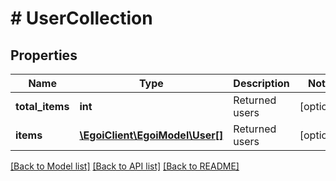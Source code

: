# # UserCollection

## Properties

Name | Type | Description | Notes
------------ | ------------- | ------------- | -------------
**total_items** | **int** | Returned users | [optional] 
**items** | [**\EgoiClient\EgoiModel\User[]**](User.md) | Returned users | [optional] 

[[Back to Model list]](../../README.md#documentation-for-models) [[Back to API list]](../../README.md#documentation-for-api-endpoints) [[Back to README]](../../README.md)


